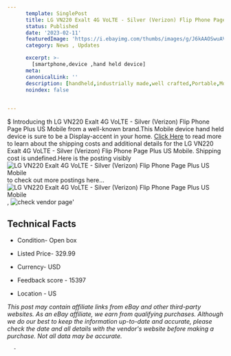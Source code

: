 ```yaml
---
      template: SinglePost
      title: LG VN220 Exalt 4G VoLTE - Silver (Verizon) Flip Phone Page Plus US Mobile
      status: Published
      date: '2023-02-11'
      featuredImage: 'https://i.ebayimg.com/thumbs/images/g/J6kAAOSwuAVcw2Ov/s-l225.jpg'
      category: News , Updates

      excerpt: >-
        [smartphone,device ,hand held device]
      meta:
      canonicalLink: ''
      description: [handheld,industrially made,well crafted,Portable,Mobile,Compact,Convenient,Lightweight,Maneuverable,Man-portable,Miniature,Carriable,Hand-held,Light,Holdable,Transportable,Mobile device,Pocket-sized,On-the-go,Wireless,Cordless,Compact size,Convenient size, smartphone,device ,hand held device]
      noindex: false
      

---
```

$
      Introducing th LG VN220 Exalt 4G VoLTE - Silver (Verizon) Flip Phone Page Plus US Mobile from a well-known brand.This Mobile device hand held device is sure to be a Display-accent in your home. [Click Here](https://www.ebay.com/itm/115580974664?hash=item1ae929b648%3Ag%3AJ6kAAOSwuAVcw2Ov&mkevt=1&mkcid=1&mkrid=711-53200-19255-0&campid=%253CePNCampaignId%253E&customid=%253CreferenceId%253E&toolid=10049) to read more to learn about the shipping costs and additional details for the LG VN220 Exalt 4G VoLTE - Silver (Verizon) Flip Phone Page Plus US Mobile. Shipping cost is undefined.Here is the posting visibly ![LG VN220 Exalt 4G VoLTE - Silver (Verizon) Flip Phone Page Plus US Mobile](https://i.ebayimg.com/thumbs/images/g/J6kAAOSwuAVcw2Ov/s-l225.jpg) to check out more postings here... ![LG VN220 Exalt 4G VoLTE - Silver (Verizon) Flip Phone Page Plus US Mobile](https://i.ebayimg.com/images/g/J6kAAOSwuAVcw2Ov/s-l960.jpg), ![check vendor page](https://origin-galleryplus.ebayimg.com/ws/web/115580974664_2_0_1/225x225.jpg)'

      

 ## Technical Facts 



     
      

 - Condition- Open box 


      

 - Listed Price- 329.99 


      

 - Currency- USD 


      

 - Feedback score - 15397 


      

 - Location - US 


      
      

 *_This post may contain affiliate links from eBay and other third-party websites. As an eBay affiliate, we earn from qualifying purchases. Although we do our best to keep the information up-to-date and accurate, please check the date and all details with the vendor's website before making a purchase. Not all data may be accurate._*




      -
